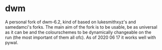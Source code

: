 # dwm
A personal fork of dwm-6.2, kind of based on lukesmithxyz's and samedamci's forks.
The main aim of the fork is to be usable, be as universal as it can be and the colourschemes to be dynamically changeable on the run (the most important of them all ofc).
As of 2020 06 17 it works well with pywal.
